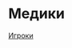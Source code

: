 # Медики

[Игроки](%D0%9C%D0%B5%D0%B4%D0%B8%D0%BA%D0%B8%20226aeb9f5d3d426b9e5d83dac2078536/%D0%98%D0%B3%D1%80%D0%BE%D0%BA%D0%B8%20e3f27c667c094216bd3782121c3aa0d1.md)